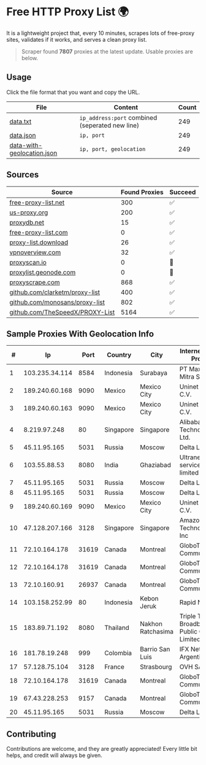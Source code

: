 
# Free HTTP Proxy List 🌍

It is a lightweight project that, every 10 minutes, scrapes lots of free-proxy sites, validates if it works, and serves a clean proxy list.


> Scraper found **7807** proxies at the latest update. Usable proxies are below.

## Usage

Click the file format that you want and copy the URL.


|File|Content|Count|
|----|-------|-----|
|[data.txt](https://raw.githubusercontent.com/themiralay/Proxy-List-World/master/data.txt)|`ip_address:port` combined (seperated new line)|249|
|[data.json](https://raw.githubusercontent.com/themiralay/Proxy-List-World/master/data.json)|`ip, port`|249|
|[data-with-geolocation.json](https://raw.githubusercontent.com/themiralay/Proxy-List-World/master/data-with-geolocation.json)|`ip, port, geolocation`|249|

## Sources

|Source|Found Proxies|Succeed|
|------|-------------|-------|
|[free-proxy-list.net](https://free-proxy-list.net)|300|✅|
|[us-proxy.org](https://www.us-proxy.org)|200|✅|
|[proxydb.net](http://proxydb.net)|15|✅|
|[free-proxy-list.com](https://free-proxy-list.com/?page=&port=&type%5B%5D=http&type%5B%5D=https&up_time=0&search=Search)|0|✅|
|[proxy-list.download](https://www.proxy-list.download/HTTP)|26|✅|
|[vpnoverview.com](https://vpnoverview.com/privacy/anonymous-browsing/free-proxy-servers)|32|✅|
|[proxyscan.io](https://www.proxyscan.io)|0|🚫|
|[proxylist.geonode.com](https://proxylist.geonode.com/api/proxy-list?limit=300&page=1&sort_by=lastChecked&sort_type=desc&protocols=http,https)|0|🚫|
|[proxyscrape.com](https://api.proxyscrape.com/v2/?request=displayproxies&protocol=http&timeout=10000&country=all&ssl=all&anonymity=all)|868|✅|
|[github.com/clarketm/proxy-list](https://raw.githubusercontent.com/clarketm/proxy-list/master/proxy-list-raw.txt)|400|✅|
|[github.com/monosans/proxy-list](https://raw.githubusercontent.com/monosans/proxy-list/main/proxies/http.txt)|802|✅|
|[github.com/TheSpeedX/PROXY-List](https://raw.githubusercontent.com/TheSpeedX/PROXY-List/master/http.txt)|5164|✅|


## Sample Proxies With Geolocation Info

|#|Ip|Port|Country|City|Internet Service Provider|
|-|--|----|-------|----|-------------------------|
|1|103.235.34.114|8584|Indonesia|Surabaya|PT Maxindo Mitra Solusi|
|2|189.240.60.168|9090|Mexico|Mexico City|Uninet S.A. de C.V.|
|3|189.240.60.163|9090|Mexico|Mexico City|Uninet S.A. de C.V.|
|4|8.219.97.248|80|Singapore|Singapore|Alibaba (US) Technology Co., Ltd.|
|5|45.11.95.165|5031|Russia|Moscow|Delta Ltd|
|6|103.55.88.53|8080|India|Ghaziabad|Ultranet services private limited|
|7|45.11.95.165|5031|Russia|Moscow|Delta Ltd|
|8|45.11.95.165|5031|Russia|Moscow|Delta Ltd|
|9|189.240.60.169|9090|Mexico|Mexico City|Uninet S.A. de C.V.|
|10|47.128.207.166|3128|Singapore|Singapore|Amazon Technologies Inc|
|11|72.10.164.178|31619|Canada|Montreal|GloboTech Communications|
|12|72.10.164.178|31619|Canada|Montreal|GloboTech Communications|
|13|72.10.160.91|26937|Canada|Montreal|GloboTech Communications|
|14|103.158.252.99|80|Indonesia|Kebon Jeruk|Rapid Network|
|15|183.89.71.192|8080|Thailand|Nakhon Ratchasima|Triple T Broadband Public Company Limited|
|16|181.78.19.248|999|Colombia|Barrio San Luis|IFX Networks Argentina S.R.L|
|17|57.128.75.104|3128|France|Strasbourg|OVH SAS|
|18|72.10.164.178|31619|Canada|Montreal|GloboTech Communications|
|19|67.43.228.253|9157|Canada|Montreal|GloboTech Communications|
|20|45.11.95.165|5031|Russia|Moscow|Delta Ltd|



## Contributing

Contributions are welcome, and they are greatly appreciated! Every
little bit helps, and credit will always be given.

